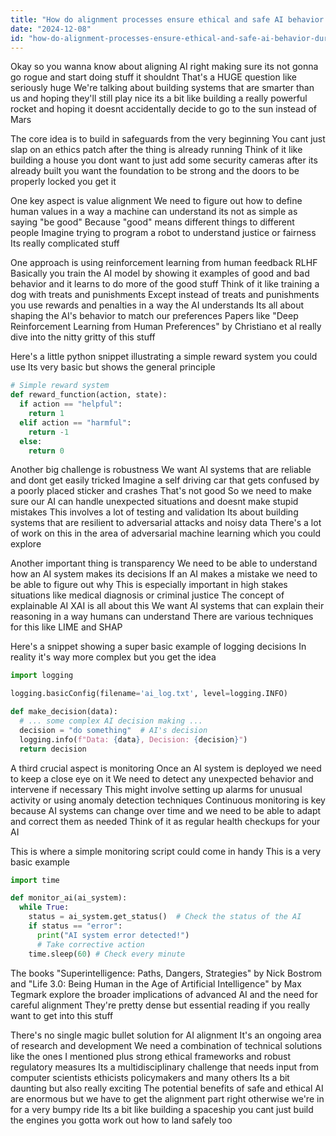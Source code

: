 ```yaml
---
title: "How do alignment processes ensure ethical and safe AI behavior during deployment?"
date: "2024-12-08"
id: "how-do-alignment-processes-ensure-ethical-and-safe-ai-behavior-during-deployment"
---
```


Okay so you wanna know about aligning AI right making sure its not gonna go rogue and start doing stuff it shouldnt  That's a HUGE question like seriously huge  We're talking about building systems that are smarter than us and hoping they'll still play nice its a bit like building a really powerful rocket and hoping it doesnt accidentally decide to go to the sun instead of Mars

The core idea is to build in safeguards from the very beginning  You cant just slap on an ethics patch after the thing is already running  Think of it like building a house you dont want to just add some security cameras after its already built you want the foundation to be strong and the doors to be properly locked you get it

One key aspect is value alignment  We need to figure out how to define human values in a way a machine can understand its not as simple as saying "be good"  Because "good" means different things to different people  Imagine trying to program a robot to understand justice or fairness  Its really complicated stuff

One approach is using reinforcement learning from human feedback RLHF  Basically you train the AI model by showing it examples of good and bad behavior and it learns to do more of the good stuff  Think of it like training a dog with treats and punishments  Except instead of treats and punishments you use rewards and penalties in a way the AI understands  Its all about shaping the AI's behavior to match our preferences  Papers like "Deep Reinforcement Learning from Human Preferences" by Christiano et al really dive into the nitty gritty of this stuff


Here's a little python snippet illustrating a simple reward system you could use  Its very basic but shows the general principle

```python
# Simple reward system
def reward_function(action, state):
  if action == "helpful":
    return 1
  elif action == "harmful":
    return -1
  else:
    return 0
```


Another big challenge is robustness  We want AI systems that are reliable and dont get easily tricked  Imagine a self driving car that gets confused by a poorly placed sticker and crashes  That's not good  So we need to make sure our AI can handle unexpected situations and doesnt make stupid mistakes  This involves a lot of testing and validation  Its about building systems that are resilient to adversarial attacks and noisy data  There's a lot of work on this in the area of adversarial machine learning which you could explore

Another important thing is transparency  We need to be able to understand how an AI system makes its decisions  If an AI makes a mistake we need to be able to figure out why  This is especially important in high stakes situations like medical diagnosis or criminal justice  The concept of explainable AI XAI is all about this  We want AI systems that can explain their reasoning in a way humans can understand  There are various techniques for this like LIME and SHAP


Here's a snippet showing a super basic example of logging decisions  In reality it's way more complex but you get the idea

```python
import logging

logging.basicConfig(filename='ai_log.txt', level=logging.INFO)

def make_decision(data):
  # ... some complex AI decision making ...
  decision = "do something"  # AI's decision
  logging.info(f"Data: {data}, Decision: {decision}")
  return decision
```


A third crucial aspect is monitoring  Once an AI system is deployed we need to keep a close eye on it  We need to detect any unexpected behavior and intervene if necessary  This might involve setting up alarms for unusual activity or using anomaly detection techniques  Continuous monitoring is key because AI systems can change over time and we need to be able to adapt and correct them as needed  Think of it as regular health checkups for your AI


This is where a simple monitoring script could come in handy This is a very basic example

```python
import time

def monitor_ai(ai_system):
  while True:
    status = ai_system.get_status()  # Check the status of the AI
    if status == "error":
      print("AI system error detected!")
      # Take corrective action
    time.sleep(60) # Check every minute
```


The books "Superintelligence: Paths, Dangers, Strategies" by Nick Bostrom and "Life 3.0: Being Human in the Age of Artificial Intelligence" by Max Tegmark explore the broader implications of advanced AI and the need for careful alignment  They're pretty dense but essential reading if you really want to get into this stuff

There's no single magic bullet solution for AI alignment  It's an ongoing area of research and development  We need a combination of technical solutions like the ones I mentioned  plus strong ethical frameworks and robust regulatory measures  Its a multidisciplinary challenge that needs input from computer scientists ethicists policymakers and many others  Its a bit daunting but also really exciting  The potential benefits of safe and ethical AI are enormous  but we have to get the alignment part right otherwise we're in for a very bumpy ride  Its a bit like building a spaceship you cant just build the engines you gotta work out how to land safely too
